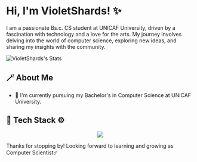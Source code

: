 # Hi, I'm VioletShards! ✨

I am a passionate Bs.c. CS student at UNICAF University, driven by a fascination with technology and a love for the arts. My journey involves delving into the world of computer science, exploring new ideas, and sharing my insights with the community.

![VioletShards's Stats](https://github-readme-stats.vercel.app/api?username=VioletShards&theme=dark&show_icons=true&hide_border=true&count_private=true)

## 🪄 About Me

- 🔭 I'm currently pursuing my Bachelor's in Computer Science at UNICAF University.
<!--- - 📝 I write in-depth, long-form articles on my website [theenthusiast.dev](https://theenthusiast.dev), accumulating over 20k views within just 2 months.
- 🌐 Proud member of the [Hackernoon Blogging Fellowship](https://hackernoon.com/), contributing to the tech community.
- ✍️ Content Writer at [freeCodeCamp](https://www.freecodecamp.org/), gearing up to share valuable insights with the global coding community.

## My Articles
- [JavaScript Engine and Runtime Explained](https://www.freecodecamp.org/news/javascript-engine-and-runtime-explained/)--->


## 🔧 Tech Stack ⚙️
<p align="center">
  <a href="https://skillicons.dev">
    <img src="https://skillicons.dev/icons?i=git,py,js,cpp,css,flask,html&theme=dark" />
  </a>
</p>

<!--- ## 🌱 Currently Exploring

- 🚀 Learning Full Stack Web Development
  - Exploring the ins and outs of React and Redux for dynamic front-end experiences.
  - Navigating through the world of React Router for seamless page transitions.
  - Styling with Tailwind CSS to create modern and responsive user interfaces.
  - Building server-side applications with Django, a powerful Python web framework.
  - Diving into PostgreSQL for efficient and scalable database management.

 ## 🏆 Achievements

- 🌟 Completed Hacktoberfest 2023 - Contributed to open source projects and celebrated the spirit of collaboration.


## 📬 Get in Touch

- Connect with me on [Twitter](https://twitter.com/introvertedbot)
- Read more of my articles on [theenthusiast.dev](https://theenthusiast.dev) --->

Thanks for stopping by! Looking forward to learning and growing as Computer Scientist☄️



<!--

Here are some ideas to get you started:

- 🔭 I’m currently working on ...
- 🌱 I’m currently learning ...
- 👯 I’m looking to collaborate on ...
- 🤔 I’m looking for help with ...
- 💬 Ask me about ...
- 📫 How to reach me: ...
- 😄 Pronouns: ...
- ⚡ Fun fact: ...
-->
